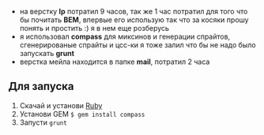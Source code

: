  + на верстку **lp** потратил 9 часов, так же 1 час потратил для того что бы почитать **BEM**, впервые его использую так что за косяки прошу понять и простить :) я в нем еще розберусь
  + я использовал **compass** для миксинов и генерации спрайтов, сгенерированые спрайты и цсс-ки я тоже залил что бы не надо было запускать **grunt**
 + верстка мейла находится в папке **mail**, потратил 2 часа
 
 ## Для запуска
 1. Скачай и установи [Ruby](https://www.ruby-lang.org/ru/downloads/)
 2. Установи GEM `$ gem install compass`
 3. Запусти `grunt`